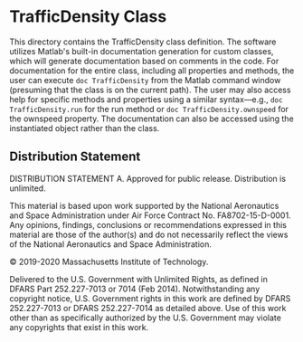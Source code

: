 # TrafficDensity Class

This directory contains the TrafficDensity class definition. The software utilizes Matlab's built-in documentation generation for custom classes, which will generate documentation based on comments in the code. For documentation for the entire class, including all properties and methods, the user can execute `doc TrafficDensity` from the Matlab command window (presuming that the class is on the current path). The user may also access help for specific methods and properties using a similar syntax&mdash;e.g., `doc TrafficDensity.run` for the run method or `doc TrafficDensity.ownspeed` for the ownspeed property. The documentation can also be accessed using the instantiated object rather than the class.

## <a name="diststatement"></a> Distribution Statement
DISTRIBUTION STATEMENT A. Approved for public release. Distribution is unlimited.

This material is based upon work supported by the National Aeronautics and Space Administration under Air Force Contract No. FA8702-15-D-0001. Any opinions, findings, conclusions or recommendations expressed in this material are those of the author(s) and do not necessarily reflect the views of the National Aeronautics and Space Administration.

© 2019-2020 Massachusetts Institute of Technology.

Delivered to the U.S. Government with Unlimited Rights, as defined in DFARS Part 252.227-7013 or 7014 (Feb 2014). Notwithstanding any copyright notice, U.S. Government rights in this work are defined by DFARS 252.227-7013 or DFARS 252.227-7014 as detailed above. Use of this work other than as specifically authorized by the U.S. Government may violate any copyrights that exist in this work.
